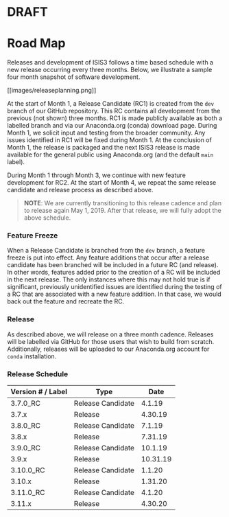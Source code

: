 # **DRAFT**

# Road Map

Releases and development of ISIS3 follows a time based schedule with a new release occurring every three months. Below, we illustrate a sample four month snapshot of software development.

[[images/releaseplanning.png]]

At the start of Month 1, a Release Candidate (RC1) is created from the `dev` branch of our GitHub repository. This RC contains all development from the previous (not shown) three months. RC1 is made publicly available as both a labelled branch and via our Anaconda.org (conda) download page. During Month 1, we solicit input and testing from the broader community. Any issues identified in RC1 will be fixed during Month 1. At the conclusion of Month 1, the release is packaged and the next ISIS3 release is made available for the general public using Anaconda.org (and the default `main` label).

During Month 1 through Month 3, we continue with new feature development for RC2. At the start of Month 4, we repeat the same release candidate and release process as described above.

> **NOTE**: We are currently transitioning to this release cadence and plan to release again May 1, 2019. After that release, we will fully adopt the above schedule.

### Feature Freeze
When a Release Candidate is branched from the `dev` branch, a feature freeze is put into effect. Any feature additions that occur after a release candidate has been branched will be included in a future RC (and release). In other words, features added prior to the creation of a RC will be included in the next release. The only instances where this may not hold true is if significant, previously unidentified issues are identified during the testing of a RC that are associated with a new feature addition. In that case, we would back out the feature and recreate the RC.

### Release
As described above, we will release on a three month cadence. Releases will be labelled via GitHub for those users that wish to build from scratch. Additionally, releases will be uploaded to our Anaconda.org account for `conda` installation.

### Release Schedule
| Version # / Label | Type | Date | 
|-------------------|------|------------|
| 3.7.0_RC | Release Candidate | 4.1.19 |
| 3.7.x | Release | 4.30.19 |
| 3.8.0_RC | Release Candidate | 7.1.19 |
| 3.8.x | Release | 7.31.19 |
| 3.9.0_RC | Release Candidate | 10.1.19 |
| 3.9.x | Release | 10.31.19 |
| 3.10.0_RC | Release Candidate | 1.1.20 |
| 3.10.x | Release | 1.31.20 |
| 3.11.0_RC | Release Candidate | 4.1.20 |
| 3.11.x | Release | 4.30.20 |
